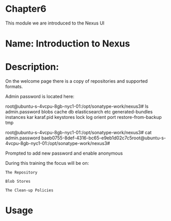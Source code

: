 # Chapter6
This module we are introduced to the Nexus UI

# Name: Introduction to Nexus

# Description: 

On the welcome page there is a copy of repositories and supported formats.

Admin password is located here:

root@ubuntu-s-4vcpu-8gb-nyc1-01:/opt/sonatype-work/nexus3# ls
admin.password  blobs  cache  db  elasticsearch  etc  generated-bundles  instances  kar  karaf.pid  keystores  lock  log  orient  port  restore-from-backup  tmp

root@ubuntu-s-4vcpu-8gb-nyc1-01:/opt/sonatype-work/nexus3# cat admin.password 
baeb0755-8def-4316-bc65-e9eb1d02c7c5root@ubuntu-s-4vcpu-8gb-nyc1-01:/opt/sonatype-work/nexus3#

Prompted to add new password and enable anonymous

During this training the focus will be on:

    The Repository

    Blob Stores

    The Clean-up Policies

# Usage


    